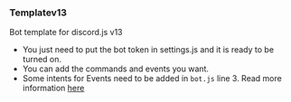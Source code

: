 ### Templatev13
Bot template for discord.js v13

* You just need to put the bot token in settings.js and it is ready to be turned on.
* You can add the commands and events you want.
* Some intents for Events need to be added in `bot.js` line 3. Read more information [here](https://discordjs.guide/popular-topics/intents.html#privileged-intents)
